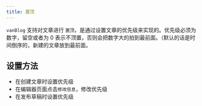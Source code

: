 ```yaml
---
title: 置顶
---
```


`vanBlog` 支持对文章进行 `置顶`，是通过设置文章的优先级来实现的。优先级必须为数字，留空或者为 0 表示不顶置，否则会把数字大的拍到最前面。（默认的话是时间倒序的，新建的文章放到最前面。

## 设置方法

- 在创建文章时设置优先级
- 在编辑器页面点击`修改信息`，修改优先级
- 在发布草稿时设置优先级
